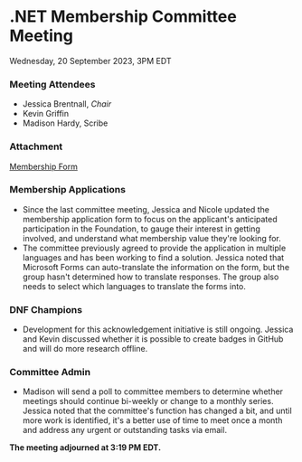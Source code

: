 # .NET Membership Committee Meeting #
Wednesday, 20 September 2023, 3PM EDT 

### Meeting Attendees ###

* Jessica Brentnall, *Chair*
* Kevin Griffin
* Madison Hardy, Scribe

### Attachment
[Membership Form](https://forms.office.com/pages/responsepage.aspx?id=3G8HFsH8FUqxyjLJolWQDm8F03uiB2VCoiyUmNsltiBUQ0FDWDBFUFVURFRaQUdCUEg4MlExSEQ0OS4u)

### Membership Applications
* Since the last committee meeting, Jessica and Nicole updated the membership application form to focus on the applicant's anticipated participation in the Foundation, to gauge their interest in getting involved, and understand what membership value they're looking for.
* The committee previously agreed to provide the application in multiple languages and has been working to find a solution. Jessica noted that Microsoft Forms can auto-translate the information on the form, but the group hasn't determined how to translate responses. The group also needs to select which languages to translate the forms into.

### DNF Champions
* Development for this acknowledgement initiative is still ongoing. Jessica and Kevin discussed whether it is possible to create badges in GitHub and will do more research offline. 

### Committee Admin
* Madison will send a poll to committee members to determine whether meetings should continue bi-weekly or change to a monthly series. Jessica noted that the committee's function has changed a bit, and until more work is identified, it's a better use of time to meet once a month and address any urgent or outstanding tasks via email.

**The meeting adjourned at 3:19 PM EDT.**